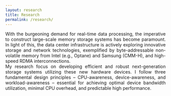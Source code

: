 ```yaml
---
layout: research
title: Research
permalink: /research/
---
```


<div style="text-align: justify">
With the burgeoning demand for real-time data processing, the imperative to construct large-scale memory storage systems 
has become paramount. In light of this, the data center infrastructure is actively exploring innovative storage and network 
technologies, exemplified by byte-addressable non-volatile memory from Intel (e.g., Optane) and Samsung (CMM-H), and high-speed 
RDMA interconnections. 
</div>

<div style="text-align: justify; margin-bottom: 20px">
My research focus on developing efficient and robust next-generation storage systems utilizing these 
new hardware devices. I follow three fundamental design principles – CPU-awareness, device-awareness, and workload-awareness – 
essential for achieving optimal device bandwidth utilization, minimal CPU overhead, and predictable high performance. 
</div>